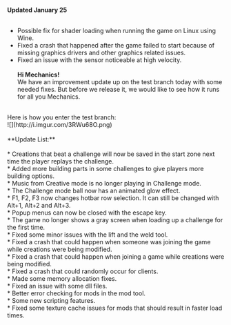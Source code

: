 **Updated January 25**<br/>
<br/>
* Possible fix for shader loading when running the game on Linux using Wine.<br/>
* Fixed a crash that happened after the game failed to start because of missing graphics drivers and other graphics related issues.<br/>
* Fixed an issue with the sensor noticeable at high velocity.<br/><br/>
**Hi Mechanics!**<br/>
We have an improvement update up on the test branch today with some needed fixes. But before we release it, we would like to see how it runs for all you Mechanics. <br/>
<br/>
Here is how you enter the test branch: <br/>
![](http://i.imgur.com/3RWu68O.png)<br/>
<br/>
**Update List:**<br/>
<br/>
* Creations that beat a challenge will now be saved in the start zone next time the player replays the challenge.<br/>
* Added more building parts in some challenges to give players more building options.<br/>
* Music from Creative mode is no longer playing in Challenge mode. <br/>
* The Challenge mode ball now has an animated glow effect.<br/>
* F1, F2, F3 now changes hotbar row selection. It can still be changed with Alt+1, Alt+2 and Alt+3.<br/>
* Popup menus can now be closed with the escape key.<br/>
* The game no longer shows a gray screen when loading up a challenge for the first time.<br/>
* Fixed some minor issues with the lift and the weld tool.<br/>
* Fixed a crash that could happen when someone was joining the game while creations were being modified.<br/>
* Fixed a crash that could happen when joining a game while creations were being modified.<br/>
* Fixed a crash that could randomly occur for clients.<br/>
* Made some memory allocation fixes.<br/>
* Fixed an issue with some dll files.<br/>
* Better error checking for mods in the mod tool.<br/>
* Some new scripting features.<br/>
* Fixed some texture cache issues for mods that should result in faster load times.<br/>
<br/>